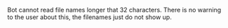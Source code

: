 

Bot cannot read file names longer that 32 characters.  There is no warning to the user about this, the filenames just do not show up.

